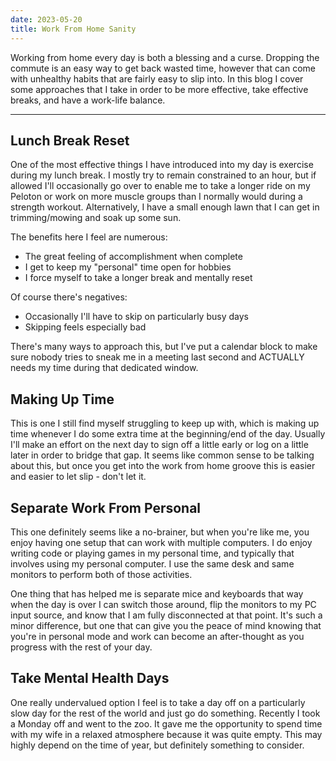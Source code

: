 ```yaml
---
date: 2023-05-20
title: Work From Home Sanity
---
```


Working from home every day is both a blessing and a curse. Dropping the commute is an easy way to get back wasted time,
however that can come with unhealthy habits that are fairly easy to slip into. In this blog I cover some approaches that
I take in order to be more effective, take effective breaks, and have a work-life balance.

---

## Lunch Break Reset

One of the most effective things I have introduced into my day is exercise during my lunch break. I mostly try to remain
constrained to an hour, but if allowed I'll occasionally go over to enable me to take a longer ride on my Peloton or
work on more muscle groups than I normally would during a strength workout. Alternatively, I have a small enough lawn
that I can get in trimming/mowing and soak up some sun.

The benefits here I feel are numerous:

- The great feeling of accomplishment when complete
- I get to keep my "personal" time open for hobbies
- I force myself to take a longer break and mentally reset

Of course there's negatives:

- Occasionally I'll have to skip on particularly busy days
- Skipping feels especially bad

There's many ways to approach this, but I've put a calendar block to make sure nobody tries to sneak me in a meeting
last second and ACTUALLY needs my time during that dedicated window.


## Making Up Time

This is one I still find myself struggling to keep up with, which is making up time whenever I do some extra time at the
beginning/end of the day. Usually I'll make an effort on the next day to sign off a little early or log on a little
later in order to bridge that gap. It seems like common sense to be talking about this, but once you get into the work
from home groove this is easier and easier to let slip - don't let it.


## Separate Work From Personal

This one definitely seems like a no-brainer, but when you're like me, you enjoy having one setup that can work with
multiple computers. I do enjoy writing code or playing games in my personal time, and typically that involves using my
personal computer. I use the same desk and same monitors to perform both of those activities.

One thing that has helped me is separate mice and keyboards that way when the day is over I can switch those around,
flip the monitors to my PC input source, and know that I am fully disconnected at that point. It's such a minor
difference, but one that can give you the peace of mind knowing that you're in personal mode and work can become an
after-thought as you progress with the rest of your day.


## Take Mental Health Days

One really undervalued option I feel is to take a day off on a particularly slow day for the rest of the world and just
go do something. Recently I took a Monday off and went to the zoo. It gave me the opportunity to spend time with my wife
in a relaxed atmosphere because it was quite empty. This may highly depend on the time of year, but definitely something
to consider.
